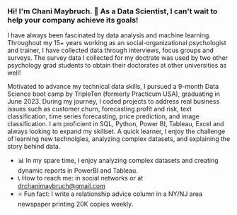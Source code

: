 ### Hi! I'm Chani Maybruch. :wave: As a Data Scientist, I can't wait to help your company achieve its goals!

I have always been fascinated by data analysis and machine learning. Throughout my 15+ years working as an social-organizational psychologist and trainer, I have collected data through interviews, focus groups and surveys. The survey data I collected for my doctrate was used by two other psychology grad students to obtain their doctorates at other universities as well!

Motivated to advance my technical data skills, I pursued a 9-month Data Science boot camp by TripleTen (formerly Practicum USA), graduating in June 2023. During my journey, I coded projects to address real business issues such as customer churn, forecasting profit and risk, text classification, time series forecasting, price prediction, and image classification. I am proficient in SQL, Python, Power BI, Tableau, Excel and always looking to expand my skillset. A quick learner, I enjoy the challenge of learning new technolgies, analyzing complex datasets, and explaining the story behind data. 


 - :bar_chart: In my spare time, I enjoy analyzing complex datasets and creating dynamic reports in PowerBI and Tableau.
 - :telephone_receiver: How to reach me: in social networks or at drchanimaybruch@gmail.com
 - :star: Fun fact: I write a relationship advice column in a NY/NJ area newspaper printing 20K copies weekly.


